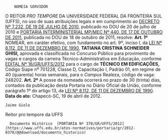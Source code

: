         NOMEIA SERVIDOR  

 O REITOR *PRO TEMPORE*  DA UNIVERSIDADE FEDERAL DA FRONTEIRA SUL (UFFS), no uso de suas atribuições legais e em cumprimento ao [DECRETO Nº 7.232, DE 19 DE JULHO DE 2010](http://www.planalto.gov.br/ccivil_03/_Ato2007-2010/2010/Decreto/D7232.htm), publicado no DOU de 20 de julho de 2010 e [PORTARIA INTERMINISTERIAL MP/MEC Nº 440, DE 17 DE OUTUBRO DE 2011](http://www.normasbrasil.com.br/norma/portaria-interministerial-440-2011_232875.html), publicada no DOU de 18 de outubro de 2011, resolve:   **Art. 1º**  NOMEAR, em caráter efetivo, com fundamento no art. 9º, inciso I, da [LEI Nº 8.112, DE 11 DE DEZEMBRO DE 1990](http://www.planalto.gov.br/ccivil_03/LEIS/L8112cons.htm), **TATIANA CRISTINA SCHNEIDER GHISI,** aprovada e classificada no Concurso Público para provimento de vagas e cargos da carreira Técnico-Administrativa em Educação, conforme [EDITAL Nº 16/GR/UFFS/2012](https://www.uffs.edu.br/atos-normativos/edital/gr/2012-0016) para o cargo de **TÉCNICO EM EDIFICAÇÕES,** Código Siape nº 701228, Classe D, Capacitação I, Padrão 01, em regime de 40 (quarenta) horas semanais, para o *Campus*  Realeza, código de vaga: 248202.   **Art. 2º**  A posse da nomeada ocorrerá no prazo de 30 (trinta) dias, contados da publicação desta Portaria no Diário Oficial da União, conforme parágrafo 1º do artigo 13, da [LEI Nº 8.112, DE 11 DE DEZEMBRO DE 1990](http://www.planalto.gov.br/ccivil_03/LEIS/L8112cons.htm).        **Data do ato:** Chapecó-SC, 19 de abril de 2012.   
 

    Jaime Giolo   
 Reitor pro tempore da UFFS 

      Documento Histórico  [PORTARIA Nº 370/GR/UFFS/2012](https://www.uffs.edu.br/atos-normativos/portaria/gr/2012-0370/@@download/documento_historico)     
      